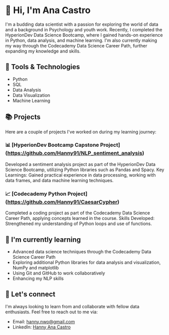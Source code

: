# 👋 Hi, I'm Ana Castro

I'm a budding data scientist with a passion for exploring the world of data and a background in Psychology and youth work. 
Recently, I completed the HyperionDev Data Science Bootcamp, where I gained hands-on experience in Python, data analysis, and machine learning. 
I'm also currently making my way through the Codecademy Data Science Career Path, further expanding my knowledge and skills.

## 🔧 Tools & Technologies

- Python
- SQL
- Data Analysis
- Data Visualization
- Machine Learning

## 📚 Projects

Here are a couple of projects I've worked on during my learning journey:

### 📊 [HyperionDev Bootcamp Capstone Project] (https://github.com/Hanny91/NLP_sentiment_analysis)
Developed a sentiment analysis project as part of the HyperionDev Data Science Bootcamp, utilizing Python libraries such as Pandas and Spacy.
Key Learnings: Gained practical experience in data processing, working with data frames, and data machine learning techniques.

### 📈 [Codecademy Python Project] (https://github.com/Hanny91/CaesarCypher)
Completed a coding project as part of the Codecademy Data Science Career Path, applying concepts learned in the course.
Skills Developed: Strengthened my understanding of Python loops and use of functions.

## 🌱 I'm currently learning

- Advanced data science techniques through the Codecademy Data Science Career Path
- Exploring additional Python libraries for data analysis and visualization, NumPy and matplotlib
- Using Git and GitHub to work collaboratively 
- Enhancing my NLP skills

## 💬 Let's connect

I'm always looking to learn from and collaborate with fellow data enthusiasts.
Feel free to reach out to me via:

- Email: [hanny.nwo@gmail.com](mailto:hanny.nwo@gmail.com)
- LinkedIn: [Hanny Ana Castro](https://www.linkedin.com/in/hanny-ana-castro/)
